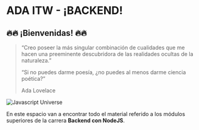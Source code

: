 # ADA ITW - ¡BACKEND!

## 🔥🔥 ¡Bienvenidas! 🔥🔥

> “Creo poseer la más singular combinación de cualidades que me hacen una preeminente descubridora de las realidades ocultas de la naturaleza.”
>
> “Si no puedes darme poesía, ¿no puedes al menos darme ciencia poética?”
> 
> Ada Lovelace

![Javascript Universe](https://soyhorizonte.com/wp-content/uploads/2020/10/JS-by-SoyHorizonte.gif "JavaScript Universe")

En este espacio van a encontrar todo el material referido a los módulos superiores de la carrera **Backend con NodeJS**.
